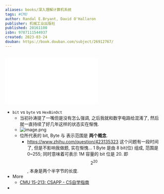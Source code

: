 ```yaml
---
aliases: books/深入理解计算机系统
tags: #CMU
author: Randal E.Bryant, David O'Hallaron
publisher: 机械工业出版社
published: 20161100
isbn: 9787111544937
created: 2023-03-24
douban: https://book.douban.com/subject/26912767/
---
```


## ![COMPUTER SYSTEMS A PROGRAMMER’S PERSPECTIVE](../assets/book_computer_systems_a_programmers_perspective.pdf)
- `bit` vs `byte` vs `HexBinOct`
  - 当初孙涛提了一嘴但是没有怎么强调, 之后我就和数字电路给混淆了, 然后就一直持续了好几年这样的状态实在惭愧.
  - ![image.png](../assets/image_1647190618441_0.png)
  - 位所代表的 bit, Byte 与 表示范围是 **两个概念**.
    - https://www.zhihu.com/question/423135323
      这个问题有一段时间了, 但是不影响我做题, 实在惭愧... 1 Byte 是由 8 bit(位) 组成, 范围是 0~255; 同时意味着可表示 1M 容量的 bit 位是 20. 即 $$2^{20}$$ , 本身是两个半字节的长度.
- More
  - [CMU 15-213: CSAPP - CS自学指南](https://csdiy.wiki/%E4%BD%93%E7%B3%BB%E7%BB%93%E6%9E%84/CSAPP/)
-